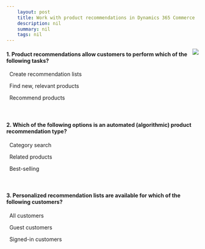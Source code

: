 ```yaml
---
    layout: post
    title: Work with product recommendations in Dynamics 365 Commerce  
    description: nil
    summary: nil
    tags: nil
---
```



 <a target="_blank" href="https://docs.microsoft.com/en-us/learn/modules/product-recommendations/06-check/"><i class="fas fa-external-link-alt"></i> </a>
 <img align="right" src="https://docs.microsoft.com/en-us/learn/achievements/product-recommendations-commerce.svg">
####  1. Product recommendations allow customers to perform which of the following tasks?


<i class='far fa-square'></i> &nbsp;&nbsp;Create recommendation lists

<i class='fas fa-check-square' style='color: Dodgerblue;'></i> &nbsp;&nbsp;Find new, relevant products

<i class='far fa-square'></i> &nbsp;&nbsp;Recommend products
<br />
<br />
<br />

####  2. Which of the following options is an automated (algorithmic) product recommendation type?


<i class='far fa-square'></i> &nbsp;&nbsp;Category search

<i class='far fa-square'></i> &nbsp;&nbsp;Related products

<i class='fas fa-check-square' style='color: Dodgerblue;'></i> &nbsp;&nbsp;Best-selling
<br />
<br />
<br />

####  3. Personalized recommendation lists are available for which of the following customers?


<i class='far fa-square'></i> &nbsp;&nbsp;All customers

<i class='far fa-square'></i> &nbsp;&nbsp;Guest customers

<i class='fas fa-check-square' style='color: Dodgerblue;'></i> &nbsp;&nbsp;Signed-in customers
<br />
<br />
<br />
